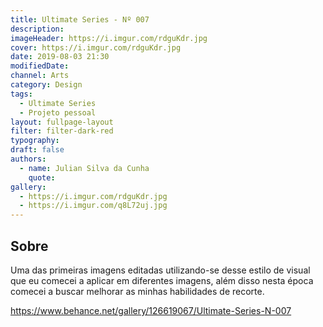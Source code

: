 ```yaml
---
title: Ultimate Series - Nº 007
description:
imageHeader: https://i.imgur.com/rdguKdr.jpg
cover: https://i.imgur.com/rdguKdr.jpg
date: 2019-08-03 21:30
modifiedDate:
channel: Arts
category: Design
tags:
  - Ultimate Series
  - Projeto pessoal
layout: fullpage-layout
filter: filter-dark-red
typography:
draft: false
authors:
  - name: Julian Silva da Cunha
    quote:
gallery:
  - https://i.imgur.com/rdguKdr.jpg
  - https://i.imgur.com/q8L72uj.jpg
---
```


## Sobre

Uma das primeiras imagens editadas utilizando-se desse estilo de visual que eu comecei a aplicar em diferentes imagens, além disso nesta época comecei a buscar melhorar as minhas habilidades de recorte.

https://www.behance.net/gallery/126619067/Ultimate-Series-N-007

